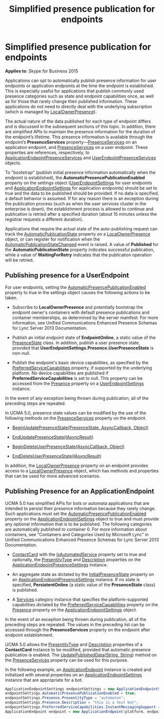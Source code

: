 ﻿---
title: Simplified presence publication for endpoints
TOCTitle: Simplified presence publication for endpoints
ms:assetid: fbf57a68-1fec-4849-aa98-4d1646f6a7eb
ms:mtpsurl: https://msdn.microsoft.com/library/Dn466002(v=office.16)
ms:contentKeyID: 65239953
ms.date: 07/27/2015
mtps_version: v=office.16
dev_langs:
- csharp
---

# Simplified presence publication for endpoints


**Applies to**: Skype for Business 2015

Applications can opt to automatically publish presence information for user endpoints or application endpoints at the time the endpoint is established. This is especially useful for applications that publish commonly used presence categories such as state and endpoint capabilities once, as well as for those that rarely change their published information. These applications do not need to directly deal with the underlying subscription (which is managed by [LocalOwnerPresence](localownerpresence.md)).

The actual nature of the data published for each type of endpoint differs and is discussed in the subsequent sections of this topic. In addition, there are simplified APIs to maintain the presence information for the duration of the endpoint’s lifetime. This presence information is available through the endpoint’s **PresenceServices** property—[PresenceServices](https://msdn.microsoft.com/library/hh383140\(v=office.16\)) on an application endpoint, and [PresenceServices](https://msdn.microsoft.com/library/hh349242\(v=office.16\)) on a user endpoint. These properties are references, respectively, to [ApplicationEndpointPresenceServices](https://msdn.microsoft.com/library/hh384612\(v=office.16\)) and [UserEndpointPresenceServices](https://msdn.microsoft.com/library/hh383690\(v=office.16\)) objects.

To "bootstrap" (publish initial presence information automatically when the endpoint is established), the **AutomaticPresencePublicationEnabled** property on the settings object ([UserEndpointSettings](https://docs.microsoft.com/dotnet/api/microsoft.rtc.collaboration.userendpointsettings?view=ucma-api) for user endpoints and [ApplicationEndpointSettings](https://docs.microsoft.com/dotnet/api/microsoft.rtc.collaboration.applicationendpointsettings?view=ucma-api) for application endpoints) should be set to true and the data to be published should be provided. If no data is specified, a default behavior is assumed. If for any reason there is an exception during the publication process (such as when the user services cluster in the enterprise is down), the establishment process is allowed to continue and publication is retried after a specified duration (about 15 minutes unless the registrar requests a different duration).

Applications that require the actual state of the auto-publishing request can track the [AutomaticPublicationState](https://msdn.microsoft.com/library/hh381788\(v=office.16\)) property on a [LocalOwnerPresence](https://msdn.microsoft.com/library/hh382370\(v=office.16\)) object, or can register for notification when the [AutomaticPublicationStateChanged](https://msdn.microsoft.com/library/hh382264\(v=office.16\)) event is raised. A value of **Published** for the **AutomaticPublicationState** property indicates successful publication, while a value of **WaitingForRetry** indicates that the publication operation will be retried.

## Publishing presence for a UserEndpoint

For user endpoints, setting the [AutomaticPresencePublicationEnabled](https://msdn.microsoft.com/library/hh381558\(v=office.16\)) property to true in the settings object causes the following actions to be taken.

  - Subscribe to **LocalOwnerPresence** and potentially bootstrap the endpoint owner's containers with default presence publications and container memberships, as determined by the server manifest. For more information, see Unified Communications Enhanced Presence Schemas for Lync Server 2013 Documentation.

  - Publish an initial endpoint state of **EndpointOnline**, a static value of the [PresenceState](https://msdn.microsoft.com/library/hh350296\(v=office.16\)) class. In addition, publish a user presence state, provided that **UserEndpointSettings.Presence.UserPresenceState** is non-null.

  - Publish the endpoint's basic device capabilities, as specified by the [PreferredServiceCapabilities](https://msdn.microsoft.com/library/hh382547\(v=office.16\)) property, if supported by the underlying platform. No device capabilities are published if **PreferredServiceCapabilities** is set to null. This property can be accessed from the [Presence](https://msdn.microsoft.com/library/hh383073\(v=office.16\)) property on a [UserEndpointSettings](https://docs.microsoft.com/dotnet/api/microsoft.rtc.collaboration.userendpointsettings?view=ucma-api) instance.

In the event of any exception being thrown during publication, all of the preceding steps are repeated.

In UCMA 5.0, presence state values can be modified by the use of the following methods on the [PresenceServices](https://msdn.microsoft.com/library/hh384331\(v=office.16\)) property on the endpoint.

  - [BeginUpdatePresenceState(PresenceState, AsyncCallback, Object)](https://msdn.microsoft.com/library/hh384883\(v=office.16\))

  - [EndUpdatePresenceState(IAsyncResult)](https://msdn.microsoft.com/library/hh383446\(v=office.16\))

  - [BeginDeleteUserPresenceState(AsyncCallback, Object)](https://msdn.microsoft.com/library/hh349326\(v=office.16\))

  - [EndDeleteUserPresenceState(IAsyncResult)](https://msdn.microsoft.com/library/hh384306\(v=office.16\))

In addition, the [LocalOwnerPresence](https://msdn.microsoft.com/library/hh348476\(v=office.16\)) property on an endpoint provides access to a [LocalOwnerPresence](https://msdn.microsoft.com/library/hh382370\(v=office.16\)) object, which has methods and properties that can be used for more advanced scenarios.

## Publishing Presence for an ApplicationEndpoint

UCMA 5.0 has simplified APIs for bots or automata applications that are intended to persist their presence information because they rarely change. Such applications must set the [AutomaticPresencePublicationEnabled](https://msdn.microsoft.com/library/hh381653\(v=office.16\)) property on the [ApplicationEndpointSettings](https://docs.microsoft.com/dotnet/api/microsoft.rtc.collaboration.applicationendpointsettings?view=ucma-api) object to true and must provide any optional information that is to be published. The following categories are automatically published to container 0. For more information about containers, see "Containers and Categories Used by Microsoft Lync" in Unified Communications Enhanced Presence Schemas for Lync Server 2013 Documentation.

  - [ContactCard](https://msdn.microsoft.com/library/hh382040\(v=office.16\)) with the [IsAutomatedService](https://msdn.microsoft.com/library/hh384257\(v=office.16\)) property set to true and optionally, the [PresentityType](https://msdn.microsoft.com/library/hh365984\(v=office.16\)) and [Description](https://msdn.microsoft.com/library/hh349834\(v=office.16\)) properties on the [ApplicationEndpointPresenceSettings](https://msdn.microsoft.com/library/hh161759\(v=office.16\)) instance.

  - An aggregate state as dictated by the [InitialPresenceState](https://msdn.microsoft.com/library/hh348503\(v=office.16\)) property on an [ApplicationEndpointPresenceSettings](https://msdn.microsoft.com/library/hh161759\(v=office.16\)) instance. If no state is specified, **PersistentOnline** (a static value of the **PresenceState** class) is published.

  - A [Services](https://msdn.microsoft.com/library/hh385140\(v=office.16\)) category instance that specifies the platform-supported capabilities dictated by the [PreferredServiceCapabilities](https://msdn.microsoft.com/library/hh382547\(v=office.16\)) property on the [Presence](https://msdn.microsoft.com/library/hh381941\(v=office.16\)) property on the [ApplicationEndpointSettings](https://docs.microsoft.com/dotnet/api/microsoft.rtc.collaboration.applicationendpointsettings?view=ucma-api) object.

In the event of an exception being thrown during publication, all of the preceding steps are repeated. The values in the preceding list can be accessed through the **PresenceServices** property on the endpoint after endpoint establishment.

UCMA 5.0 allows the [PresentityType](https://msdn.microsoft.com/library/hh365599\(v=office.16\)) and [Description](https://msdn.microsoft.com/library/hh348857\(v=office.16\)) properties of a **ContactCard** instance to be modified, provided that automatic presence publication is enabled. The [UpdatePublishedData(String, String)](https://msdn.microsoft.com/library/hh382724\(v=office.16\)) method on the [PresenceServices](https://msdn.microsoft.com/library/hh383140\(v=office.16\)) property can be used for this purpose.

In the following example, an [ApplicationEndpoint](https://docs.microsoft.com/dotnet/api/microsoft.rtc.collaboration.applicationendpoint?view=ucma-api) instance is created and initialized with several properties on an [ApplicationEndpointSettings](https://docs.microsoft.com/dotnet/api/microsoft.rtc.collaboration.applicationendpointsettings?view=ucma-api) instance that are appropriate for a bot.

```csharp
ApplicationEndpointSettings endpointSettings = new ApplicationEndpointSettings("sip:bot@contoso.com");
endpointSettings.AutomaticPresencePublicationEnabled = true;
endpointSettings.Presence.PresentityType = "automaton";
endpointSettings.Presence.Description = "this is a test bot";
endpointSettings.PreferredServiceCapabilities.InstantMessagingSupport = CapabilitySupport.Supported;
ApplicationEndpoint endpoint = new ApplicationEndpoint(platform, endpointSettings);
```

